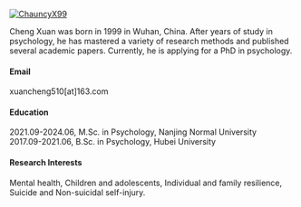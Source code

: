 

[![ChauncyX99](https://img.shields.io/badge/ChauncyX99-github-blue?logo=github)](https://github.com/ChauncyX99)

Cheng Xuan was born in 1999 in Wuhan, China. After years of study in psychology, he has mastered a variety of research methods and published several academic papers. Currently, he is applying for a PhD in psychology.

#### Email
xuancheng510[at]163.com

#### Education
2021.09-2024.06, M.Sc. in Psychology, Nanjing Normal University \
2017.09-2021.06, B.Sc. in Psychology, Hubei University

#### Research Interests
Mental health, Children and adolescents, Individual and family resilience, Suicide and Non-suicidal self-injury.


